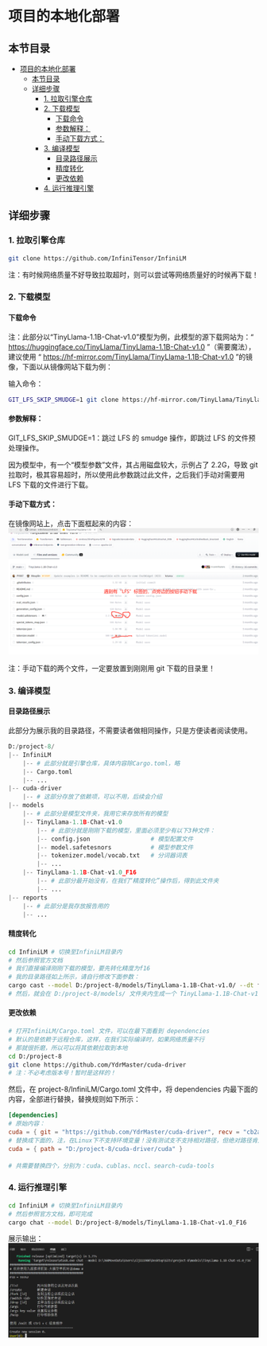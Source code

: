 # 项目的本地化部署

## 本节目录

- [项目的本地化部署](#项目的本地化部署)
  - [本节目录](#本节目录)
  - [详细步骤](#详细步骤)
    - [1. 拉取引擎仓库](#1-拉取引擎仓库)
    - [2. 下载模型](#2-下载模型)
      - [下载命令](#下载命令)
      - [参数解释：](#参数解释)
      - [手动下载方式：](#手动下载方式)
    - [3. 编译模型](#3-编译模型)
      - [目录路径展示](#目录路径展示)
      - [精度转化](#精度转化)
      - [更改依赖](#更改依赖)
    - [4. 运行推理引擎](#4-运行推理引擎)

## 详细步骤

### 1. 拉取引擎仓库

```bash
git clone https://github.com/InfiniTensor/InfiniLM
```

注：有时候网络质量不好导致拉取超时，则可以尝试等网络质量好的时候再下载！

### 2. 下载模型

#### 下载命令

注：此部分以“TinyLlama-1.1B-Chat-v1.0”模型为例，此模型的源下载网站为：“ https://huggingface.co/TinyLlama/TinyLlama-1.1B-Chat-v1.0 ”（需要魔法），建议使用 “ https://hf-mirror.com/TinyLlama/TinyLlama-1.1B-Chat-v1.0 ”的镜像，下面以从镜像网站下载为例：

输入命令：

```bash
GIT_LFS_SKIP_SMUDGE=1 git clone https://hf-mirror.com/TinyLlama/TinyLlama-1.1B-Chat-v1.0
```

#### 参数解释：

GIT_LFS_SKIP_SMUDGE=1：跳过 LFS 的 smudge 操作，即跳过 LFS 的文件预处理操作。

因为模型中，有一个“模型参数”文件，其占用磁盘较大，示例占了 2.2G，导致 git 拉取时，极其容易超时，所以使用此参数跳过此文件，之后我们手动对需要用 LFS 下载的文件进行下载。

#### 手动下载方式：

在镜像网站上，点击下面框起来的内容：
![在镜像上手动下载模型LFS文件](../resources/镜像模型下载.png)

注：手动下载的两个文件，一定要放置到刚刚用 git 下载的目录里！

### 3. 编译模型

#### 目录路径展示

此部分为展示我的目录路径，不需要读者做相同操作，只是方便读者阅读使用。

```python
D:/project-8/
|-- InfiniLM
    |-- # 此部分就是引擎仓库，具体内容除Cargo.toml，略
    |-- Cargo.toml
    |-- ...
|-- cuda-driver
    |-- # 这部分存放了依赖项，可以不用，后续会介绍
|-- models
    |-- # 此部分是模型文件夹，我用它来存放所有的模型
    |-- TinyLlama-1.1B-Chat-v1.0
        |-- # 此部分就是刚刚下载的模型，里面必须至少有以下3种文件：
        |-- config.json                 # 模型配置文件
        |-- model.safetesnors           # 模型参数文件
        |-- tokenizer.model/vocab.txt   # 分词器词表
        |-- ...
    |-- TinyLlama-1.1B-Chat-v1.0_F16
        |-- # 此部分最开始没有，在我们“精度转化”操作后，得到此文件夹
        |-- ...
|-- reports
    |-- # 此部分是我存放报告用的
    |-- ...
```

#### 精度转化

```bash
cd InfiniLM # 切换至InfiniLM目录内
# 然后参照官方文档
# 我们直接编译刚刚下载的模型，要先转化精度为f16
# 我的目录路径如上所示，请自行修改下面参数：
cargo cast --model D:/project-8/models/TinyLlama-1.1B-Chat-v1.0/ --dt f16
# 然后，就会在 D:/project-8/models/ 文件夹内生成一个 TinyLlama-1.1B-Chat-v1.0_F16 文件夹
```

#### 更改依赖

```bash
# 打开InfiniLM/Cargo.toml 文件，可以在最下面看到 dependencies
# 默认的是依赖于远程仓库，这样，在我们实际编译时，如果网络质量不行
# 那就很折磨，所以可以将其依赖拉取到本地
cd D:/project-8
git clone https://github.com/YdrMaster/cuda-driver
# 注：不必考虑版本号！暂时是这样的！
```

然后，在 project-8/InfiniLM/Cargo.toml 文件中，将 dependencies 内最下面的内容，全部进行替换，替换规则如下所示：

```toml
[dependencies]
# 原始内容：
cuda = { git = "https://github.com/YdrMaster/cuda-driver", recv = "cb2a18d5" }
# 替换成下面的，注，在Linux下不支持环境变量！没有测试支不支持相对路径，但绝对路径肯定没问题。
cuda = { path = "D:/project-8/cuda-driver/cuda" }

# 共需要替换四个，分别为：cuda、cublas、nccl、search-cuda-tools
```

### 4. 运行推理引擎

```bash
cd InfiniLM # 切换至InfiniLM目录内
# 然后参照官方文档，即可完成
cargo chat --model D:/project-8/models/TinyLlama-1.1B-Chat-v1.0_F16
```

展示输出：
![引擎运行结果图](../resources/引擎运行结果.png)
